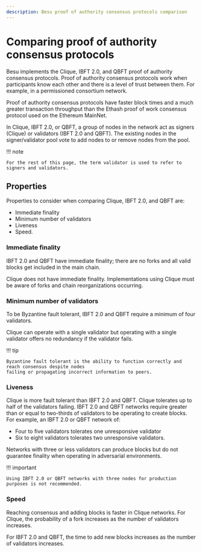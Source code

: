 ```yaml
---
description: Besu proof of authority consensus protocols comparison
---
```


# Comparing proof of authority consensus protocols

Besu implements the Clique, IBFT 2.0, and QBFT proof of authority consensus protocols. Proof of
authority consensus protocols work when participants know each other and there is a level of trust
between them. For example, in a permissioned consortium network.

Proof of authority consensus protocols have faster block times and a much greater transaction
throughput than the Ethash proof of work consensus protocol used on the Ethereum MainNet.

In Clique, IBFT 2.0, or QBFT, a group of nodes in the network act as signers (Clique) or validators
(IBFT 2.0 and QBFT). The existing nodes in the signer/validator pool vote to add nodes to or remove
nodes from the pool.

!!! note

    For the rest of this page, the term validator is used to refer to signers and validators.

## Properties

Properties to consider when comparing Clique, IBFT 2.0, and QBFT are:

* Immediate finality
* Minimum number of validators
* Liveness
* Speed.

### Immediate finality

IBFT 2.0 and QBFT have immediate finality; there are no forks and all valid blocks get
included in the main chain.

Clique does not have immediate finality. Implementations using Clique must be aware of forks and
chain reorganizations occurring.

### Minimum number of validators

To be Byzantine fault tolerant, IBFT 2.0 and QBFT require a minimum of four validators.

Clique can operate with a single validator but operating with a single validator offers no
redundancy if the validator fails.

!!! tip

    Byzantine fault tolerant is the ability to function correctly and reach consensus despite nodes
    failing or propagating incorrect information to peers.

### Liveness

Clique is more fault tolerant than IBFT 2.0 and QBFT. Clique tolerates up to half of the validators
failing. IBFT 2.0 and QBFT networks require greater than or equal to two-thirds of validators to be
operating to create blocks. For example, an IBFT 2.0 or QBFT network of:

* Four to five validators tolerates one unresponsive validator
* Six to eight validators tolerates two unresponsive validators.

Networks with three or less validators can produce blocks but do not guarantee finality when
operating in adversarial environments.

!!! important

    Using IBFT 2.0 or QBFT networks with three nodes for production purposes is not recommended.

### Speed

Reaching consensus and adding blocks is faster in Clique networks. For Clique, the probability of a
fork increases as the number of validators increases.

For IBFT 2.0 and QBFT, the time to add new blocks increases as the number of validators increases.
